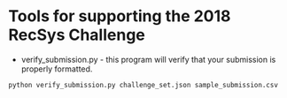 # Tools for supporting the 2018 RecSys Challenge


   * verify_submission.py - this program will verify that your submission is properly formatted.

   ```python verify_submission.py challenge_set.json sample_submission.csv```


